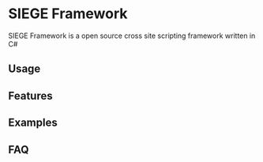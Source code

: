 # SIEGE Framework #
SIEGE Framework is a open source cross site scripting framework written in C#
## Usage ##
## Features ##
## Examples ##
## FAQ ##
